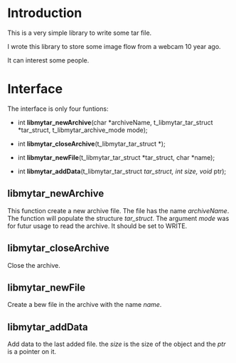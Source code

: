 # Introduction

This is a very simple library to write some tar file.

I wrote this library to store some image flow from a webcam 10 year ago.

It can interest some people.

# Interface

The interface is only four funtions:
- int **libmytar_newArchive**(char *archiveName,
		    t_libmytar_tar_struct *tar_struct,
		    t_libmytar_archive_mode mode);

- int **libmytar_closeArchive**(t_libmytar_tar_struct *);

- int **libmytar_newFile**(t_libmytar_tar_struct *tar_struct,
		 char *name);

- int **libmytar_addData**(t_libmytar_tar_struct *tar_struct,
		 int size,
		 void* ptr);

## libmytar_newArchive
This function create a new archive file. The file has the name *archiveName*. The function will populate the structure *tar_struct*. The argument *mode* was for futur usage to read the archive. It should be set to WRITE.

## libmytar_closeArchive
Close the archive.

## libmytar_newFile
Create a bew file in the archive with the name *name*.

## libmytar_addData
Add data to the last added file. the *size* is the size of the object and the *ptr* is a pointer on it.
